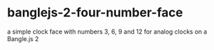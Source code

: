 # banglejs-2-four-number-face
 a simple clock face with numbers 3, 6, 9 and 12 for analog clocks on a Bangle.js 2
